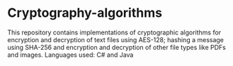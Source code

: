 # Cryptography-algorithms
This repository contains implementations of cryptographic algorithms for encryption and decryption of text files using AES-128; hashing a message using SHA-256 and encryption and decryption of other file types like PDFs and images. Languages used: C# and Java
